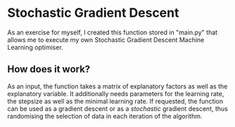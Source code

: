 # Stochastic Gradient Descent

As an exercise for myself, I created this function stored in "main.py" that allows me to execute my own Stochastic Gradient Descent Machine Learning optimiser.

## How does it work?
As an input, the function takes a matrix of explanatory factors as well as the explanatory variable. It additionally needs parameters for the learning rate, the stepsize as well as the minimal learning rate. If requested, the function can be used as a gradient descent or as a _stochastic_ gradient descent, thus randomising the selection of data in each iteration of the algorithm.
